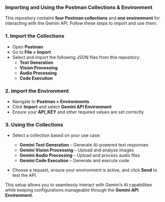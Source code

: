 ### **Importing and Using the Postman Collections & Environment**  

This repository contains **four Postman collections** and **one environment** for interacting with the Gemini API. Follow these steps to import and use them:  

### **1. Import the Collections**  
- Open **Postman**  
- Go to **File > Import**  
- Select and import the following JSON files from this repository:  
  - **Text Generation**  
  - **Vision Processing**  
  - **Audio Processing**  
  - **Code Execution**  

### **2. Import the Environment**  
- Navigate to **Postman > Environments**  
- Click **Import** and select **Gemini API Environment**  
- Ensure your **API_KEY** and other required values are set correctly  

### **3. Using the Collections**  
- Select a collection based on your use case:  
  - **Gemini Text Generation** – Generate AI-powered text responses  
  - **Gemini Vision Processing** – Upload and analyze images  
  - **Gemini Audio Processing** – Upload and process audio files  
  - **Gemini Code Execution** – Generate and execute code  

- Choose a request, ensure your environment is active, and click **Send** to test the API.  

This setup allows you to seamlessly interact with Gemini’s AI capabilities while keeping configurations manageable through the **Gemini API Environment**.
